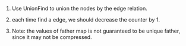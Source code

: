 1. Use UnionFind to union the nodes by the edge relation.
2. each time find a edge, we should decrease the counter by 1.

3. Note: the  values of father map is not guaranteed to be unique father, since it may not be compressed. 